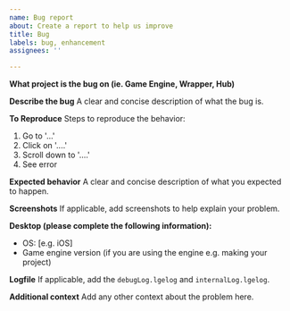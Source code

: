 ```yaml
---
name: Bug report
about: Create a report to help us improve
title: Bug
labels: bug, enhancement
assignees: ''

---
```


**What project is the bug on (ie. Game Engine, Wrapper, Hub)**

**Describe the bug**
A clear and concise description of what the bug is.

**To Reproduce**
Steps to reproduce the behavior:
1. Go to '...'
2. Click on '....'
3. Scroll down to '....'
4. See error

**Expected behavior**
A clear and concise description of what you expected to happen.

**Screenshots**
If applicable, add screenshots to help explain your problem.

**Desktop (please complete the following information):**
 - OS: [e.g. iOS]
 - Game engine version (if you are using the engine e.g. making your project)

**Logfile**
If applicable, add the `debugLog.lgelog` and `internalLog.lgelog`.

**Additional context**
Add any other context about the problem here.
